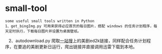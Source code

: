 # small-tool
    some useful small tools written in Python  
    1、get_bingImg.py 可用来获得必应首页的每日图片，搭配 windows 的任务计划程序，每天定时执行，下载每日图片并设置为桌面壁纸。  
    2、autodownload.py 爬取[一站搜](http://videos.yizhansou.com)上的美剧ed2k链接，同样配合任务计划程序，在要追的美剧更新日运行，爬出链接并直接调用迅雷下载到本地。
